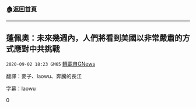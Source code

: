 ###  [:house:返回首頁](https://github.com/ourhimalayas/txt)
---

## 蓬佩奧：未來幾週內，人們將看到美國以非常嚴肅的方式應對中共挑戰
`2020-09-02 18:23 GM65` [轉載自GNews](https://gnews.org/zh-hant/330794/)

翻譯：麥子、laowu、奔騰的長江

字幕：laowu
 
0
